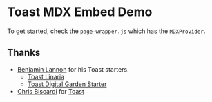# Toast MDX Embed Demo

To get started, check the `page-wrapper.js` which has the `MDXProvider`.

## Thanks

- [Benjamin Lannon] for his Toast starters.
  - [Toast Linaria]
  - [Toast Digital Garden Starter]
- [Chris Biscardi] for [Toast]

<!-- Links -->

[benjamin lannon]: https://github.com/lannonbr/toast-linaria
[toast linaria]: https://github.com/lannonbr/toast-linaria
[toast digital garden starter]:
  https://github.com/lannonbr/toast-digital-garden-starter
[chris biscardi]: https://github.com/ChristopherBiscardi
[toast]: https://github.com/ChristopherBiscardi/toast